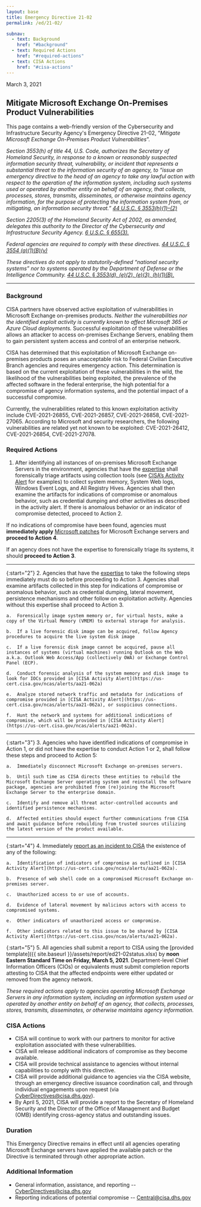 ```yaml
---
layout: base
title: Emergency Directive 21-02
permalink: /ed/21-02/

subnav:
  - text: Background
    href: "#background"
  - text: Required Actions
    href: "#required-actions"
  - text: CISA Actions
    href: "#cisa-actions"
---
```


March 3, 2021
##  **Mitigate Microsoft Exchange On-Premises Product Vulnerabilities**

This page contains a web-friendly version of the Cybersecurity and Infrastructure Security Agency's Emergency Directive 21-02, “_Mitigate Microsoft Exchange On-Premises Product Vulnerabilities_”.

*Section 3553(h) of title 44, U.S. Code, authorizes the Secretary of Homeland Security, in response to a known or reasonably suspected information security threat, vulnerability, or incident that represents a substantial threat to the information security of an agency, to “issue an emergency directive to the head of an agency to take any lawful action with respect to the operation of the information system, including such systems used or operated by another entity on behalf of an agency, that collects, processes, stores, transmits, disseminates, or otherwise maintains agency information, for the purpose of protecting the information system from, or mitigating, an information security threat.” [44 U.S.C. § 3553(h)(1)–(2)](http://uscode.house.gov/view.xhtml?req=(title:44%20section:3553%20edition:prelim)%20OR%20(granuleid:USC-prelim-title44-section3553)&f=treesort&edition=prelim&num=0&jumpTo=true)*

*Section 2205(3) of the Homeland Security Act of 2002, as amended, delegates this authority to the Director of the Cybersecurity and Infrastructure Security Agency. [6 U.S.C. § 655(3).](http://uscode.house.gov/view.xhtml?req=(title:6%20section:655%20edition:prelim)%20OR%20(granuleid:USC-prelim-title6-section655)&f=treesort&edition=prelim&num=0&jumpTo=true)*

*Federal agencies are required to comply with these directives. [44 U.S.C. § 3554 (a)(1)(B)(v)](http://uscode.house.gov/view.xhtml?req=(title:44%20section:3554%20edition:prelim)%20OR%20(granuleid:USC-prelim-title44-section3554)&f=treesort&edition=prelim&num=0&jumpTo=true)*

*These directives do not apply to statutorily-defined “national security systems” nor to systems operated by the Department of Defense or the Intelligence Community. [44 U.S.C. § 3553(d), (e)(2), (e)(3), (h)(1)(B).](http://uscode.house.gov/view.xhtml?req=(title:44%20section:3553%20edition:prelim)%20OR%20(granuleid:USC-prelim-title44-section3553)&f=treesort&edition=prelim&num=0&jumpTo=true)*

- - -

### Background
CISA partners have observed active exploitation of vulnerabilities in Microsoft Exchange on-premises products. *Neither the vulnerabilities nor the identified exploit activity is currently known to affect Microsoft 365 or Azure Cloud deployments.* Successful exploitation of these vulnerabilities allows an attacker to access on-premises Exchange Servers, enabling them to gain persistent system access and control of an enterprise network.   

CISA has determined that this exploitation of Microsoft Exchange on-premises products poses an unacceptable risk to Federal Civilian Executive Branch agencies and requires emergency action. This determination is based on the current exploitation of these vulnerabilities in the wild, the likelihood of the vulnerabilities being exploited, the prevalence of the affected software in the federal enterprise, the high potential for a compromise of agency information systems, and the potential impact of a successful compromise.

Currently, the vulnerabilities related to this known exploitation activity include CVE-2021-26855, CVE-2021-26857, CVE-2021-26858, CVE-2021-27065. According to Microsoft and security researchers, the following vulnerabilities are related yet not known to be exploited: CVE-2021-26412, CVE-2021-26854, CVE-2021-27078.


### Required Actions
1.  After identifying all instances of on-premises Microsoft Exchange Servers in the environment, agencies that have the [expertise](https://cyber.dhs.gov/ed/21-01/#what-does-the-directive-mean-by-expertise)  shall forensically triage artifacts using collection tools (see [CISA’s Activity Alert](https://us-cert.cisa.gov/ncas/alerts/aa21-062a) for examples) to collect system memory, System Web logs, Windows Event Logs, and All Registry Hives. Agencies shall then examine the artifacts for indications of compromise or anomalous behavior, such as credential dumping and other activities as described in the activity alert. If there is anomalous behavior or an indicator of compromise detected, proceed to Action 2.

If no indications of compromise have been found, agencies must **immediately apply** [Microsoft patches](https://msrc-blog.microsoft.com/2021/03/02/multiple-security-updates-released-for-exchange-server) for Microsoft Exchange servers and **proceed to Action 4**.

If an agency does not have the expertise to forensically triage its systems, it should **proceed to Action 3**.

- - -

{:start="2"}
2.  Agencies that have the [expertise](https://cyber.dhs.gov/ed/21-01/#what-does-the-directive-mean-by-expertise) to take the following steps immediately must do so before proceeding to Action 3.  Agencies shall examine artifacts collected in this step for indications of compromise or anomalous behavior, such as credential dumping, lateral movement, persistence mechanisms and other follow on exploitation activity.  Agencies without this expertise shall proceed to Action 3.

    a.	Forensically image system memory or, for virtual hosts, make a copy of the Virtual Memory (VMEM) to external storage for analysis.

    b.	If a live forensic disk image can be acquired, follow Agency procedures to acquire the live system disk image

    c.	If a live forensic disk image cannot be acquired, pause all instances of systems (virtual machines) running Outlook on the Web a.k.a. Outlook Web Access/App (collectively OWA) or Exchange Control Panel (ECP).

    d.	Conduct forensic analysis of the system memory and disk image to look for IOCs provided in [CISA Activity Alert](https://us-cert.cisa.gov/ncas/alerts/aa21-062a)

    e.	Analyze stored network traffic and metadata for indications of compromise provided in [CISA Activity Alert](https://us-cert.cisa.gov/ncas/alerts/aa21-062a), or suspicious connections.

    f.	Hunt the network and systems for additional indications of compromise, which will be provided in [CISA Activity Alert](https://us-cert.cisa.gov/ncas/alerts/aa21-062a).

- - -

{:start="3"}
3.  Agencies who have identified indications of compromise in Action 1, or did not have the expertise to conduct Action 1 or 2, shall follow these steps and proceed to Action 5:

    a.	Immediately disconnect Microsoft Exchange on-premises servers.  

    b.	Until such time as CISA directs these entities to rebuild the Microsoft Exchange Server operating system and reinstall the software package, agencies are prohibited from (re)joining the Microsoft Exchange Server to the enterprise domain.

    c.	Identify and remove all threat actor-controlled accounts and identified persistence mechanisms.

    d.	Affected entities should expect further communications from CISA and await guidance before rebuilding from trusted sources utilizing the latest version of the product available.

- - -

{:start="4"}
4.  Immediately [report as an incident to CISA](https://us-cert.cisa.gov/report) the existence of any of the following:

    a.	Identification of indicators of compromise as outlined in [CISA Activity Alert](https://us-cert.cisa.gov/ncas/alerts/aa21-062a).

    b.	Presence of web shell code on a compromised Microsoft Exchange on-premises server.

    c.	Unauthorized access to or use of accounts.

    d.	Evidence of lateral movement by malicious actors with access to compromised systems.

    e.	Other indicators of unauthorized access or compromise.

    f.	Other indicators related to this issue to be shared by [CISA Activity Alert](https://us-cert.cisa.gov/ncas/alerts/aa21-062a).

{:start="5"}
5.  All agencies shall submit a report to CISA using the [provided template]({{ site.baseurl }}/assets/report/ed21-02status.xlsx) by **noon Eastern Standard Time on Friday, March 5, 2021**. Department-level Chief Information Officers (CIOs) or equivalents must submit completion reports attesting to CISA that the affected endpoints were either updated or removed from the agency network.

*These required actions apply to agencies operating Microsoft Exchange Servers in any information system, including an information system used or operated by another entity on behalf of an agency, that collects, processes, stores, transmits, disseminates, or otherwise maintains agency information.*

### CISA Actions

-   CISA will continue to work with our partners to monitor for active exploitation associated with these vulnerabilities.
-   CISA will release additional indicators of compromise as they become available.
-   CISA will provide technical assistance to agencies without internal capabilities to comply with this directive.
-   CISA will provide additional guidance to agencies via the CISA website, through an emergency directive issuance coordination call, and through individual engagements upon request (via <CyberDirectives@cisa.dhs.gov>).
-   By April 5, 2021, CISA will provide a report to the Secretary of Homeland Security and the Director of the Office of Management and Budget (OMB) identifying cross-agency status and outstanding issues.

### Duration

This Emergency Directive remains in effect until all agencies operating Microsoft Exchange servers have applied the available patch or the Directive is terminated through other appropriate action.

### Additional Information
* General information, assistance, and reporting -- <CyberDirectives@cisa.dhs.gov>
* Reporting indications of potential compromise -- <Central@cisa.dhs.gov>

